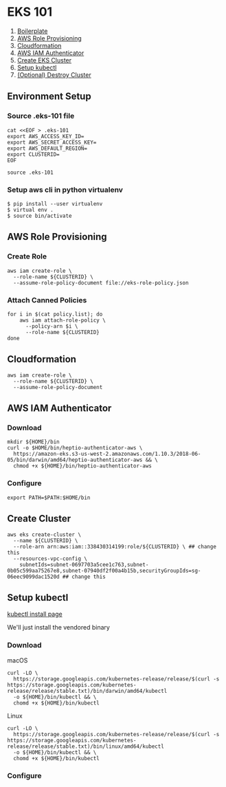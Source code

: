 # EKS 101
1. [Boilerplate](#environment-setup)
2. [AWS Role Provisioning](#AWS-Role-Provisioning)
3. [Cloudformation](#Cloudformation)
4. [AWS IAM Authenticator](#AWS-IAM-Authenticator)
5. [Create EKS Cluster](#Create-EKS-Cluster)
6. [Setup kubectl](#Setup-kubectl)
7. [(Optional) Destroy Cluster](#Destroy-Cluster)

## Environment Setup

### Source .eks-101 file
```
cat <<EOF > .eks-101
export AWS_ACCESS_KEY_ID=
export AWS_SECRET_ACCESS_KEY=
export AWS_DEFAULT_REGION=
export CLUSTERID=
EOF

source .eks-101
```

### Setup aws cli in python virtualenv
```
$ pip install --user virtualenv
$ virtual env .
$ source bin/activate
```

## AWS Role Provisioning


### Create Role
```
aws iam create-role \
  --role-name ${CLUSTERID} \
  --assume-role-policy-document file://eks-role-policy.json 
```

### Attach Canned Policies
```
for i in $(cat policy.list); do
    aws iam attach-role-policy \
      --policy-arn $i \
      --role-name ${CLUSTERID}
done
```

## Cloudformation
```
aws iam create-role \
  --role-name ${CLUSTERID} \
  --assume-role-policy-document
```

## AWS IAM Authenticator

### Download
```
mkdir ${HOME}/bin
curl -o $HOME/bin/heptio-authenticator-aws \
  https://amazon-eks.s3-us-west-2.amazonaws.com/1.10.3/2018-06-05/bin/darwin/amd64/heptio-authenticator-aws && \
  chmod +x ${HOME}/bin/heptio-authenticator-aws
```

### Configure
```
export PATH=$PATH:$HOME/bin
```

## Create Cluster
```
aws eks create-cluster \
  --name ${CLUSTERID} \
  --role-arn arn:aws:iam::338430314199:role/${CLUSTERID} \ ## change this
  --resources-vpc-config \
    subnetIds=subnet-0697703a5cee1c763,subnet-0b05c599aa75267e8,subnet-07940df2f00a4b15b,securityGroupIds=sg-06eec9099dac1520d ## change this
```

## Setup kubectl
[kubectl install page](https://kubernetes.io/docs/tasks/tools/install-kubectl)

We'll just install the vendored binary

### Download
macOS
```
curl -LO \
  https://storage.googleapis.com/kubernetes-release/release/$(curl -s https://storage.googleapis.com/kubernetes-release/release/stable.txt)/bin/darwin/amd64/kubectl
  -o ${HOME}/bin/kubectl && \
  chomd +x ${HOME}/bin/kubectl
```

Linux
```
curl -LO \
  https://storage.googleapis.com/kubernetes-release/release/$(curl -s https://storage.googleapis.com/kubernetes-release/release/stable.txt)/bin/linux/amd64/kubectl
  -o ${HOME}/bin/kubectl && \
  chomd +x ${HOME}/bin/kubectl
```

### Configure
